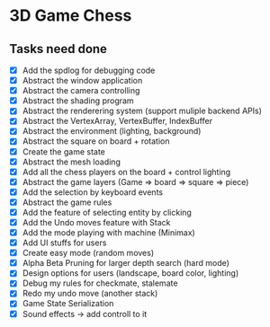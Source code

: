# 3D Game Chess

## Tasks need done
- [x] Add the spdlog for debugging code
- [x] Abstract the window application
- [x] Abstract the camera controlling
- [x] Abstract the shading program
- [x] Abstract the renderering system (support muliple backend APIs)
- [x] Abstract the VertexArray, VertexBuffer, IndexBuffer 
- [x] Abstract the environment (lighting, background)
- [x] Abstract the square on board + rotation
- [x] Create the game state
- [x] Abstract the mesh loading
- [x] Add all the chess players on the board + control lighting
- [x] Abstract the game layers (Game => board => square => piece)
- [x] Add the selection by keyboard events
- [x] Abstract the game rules
- [x] Add the feature of selecting entity by clicking
- [x] Add the Undo moves feature with Stack
- [x] Add the mode playing with machine (Minimax)
- [x] Add UI stuffs for users
- [x] Create easy mode (random moves)
- [x] Alpha Beta Pruning for larger depth search (hard mode)
- [x] Design options for users (landscape, board color, lighting)
- [x] Debug my rules for checkmate, stalemate
- [x] Redo my undo move (another stack)
- [x] Game State Serialization
- [x] Sound effects -> add controll to it